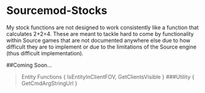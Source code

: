 # Sourcemod-Stocks

My stock functions are not designed to work consistently like a function that calculates 2+2=4.
These are meant to tackle hard to come by functionality within Source games that are not documented anywhere else due to how difficult they are to implement or due to the limitations of the Source engine (thus difficult implementation).
>
##Coming Soon...
>Entity Functions 
>{
>    IsEntityInClientFOV,
>    GetClientsVisible
>}
>###Utility
>{
>    GetCmdArgStringUrl
>}
